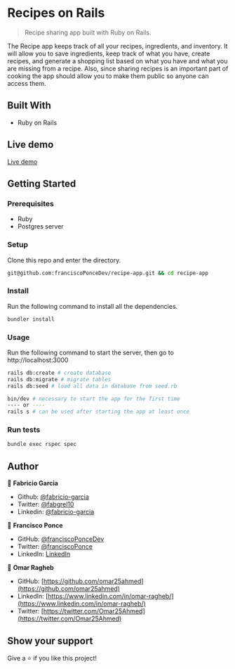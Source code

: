 # Recipes on Rails

> Recipe sharing app built with Ruby on Rails.

The Recipe app keeps track of all your recipes, ingredients, and inventory. It will allow you to save ingredients, keep track of what you have, create recipes, and generate a shopping list based on what you have and what you are missing from a recipe. Also, since sharing recipes is an important part of cooking the app should allow you to make them public so anyone can access them.

## Built With

- Ruby on Rails

## Live demo

[Live demo](https://infinite-ravine-17811.herokuapp.com/)

## Getting Started

### Prerequisites

- Ruby
- Postgres server

### Setup

Clone this repo and enter the directory.

```sh
git@github.com:franciscoPonceDev/recipe-app.git && cd recipe-app
```

### Install

Run the following command to install all the dependencies.

```sh
bundler install
```

### Usage

Run the following command to start the server, then go to http://localhost:3000

```sh
rails db:create # create database
rails db:migrate # migrate tables
rails db:seed # load all data in database from seed.rb

bin/dev # necessary to start the app for the first time
---- or ----
rails s # can be used after starting the app at least once
```

### Run tests

```sh
bundle exec rspec spec
```

## Author

👤 **Fabricio Garcia**

- Github: [@fabricio-garcia](https://github.com/fabricio-garcia)
- Twitter: [@fabgrel10](https://twitter.com/fabgrel10)
- Linkedin: [@fabricio-garcia](https://linkedin.com/fabricio-garcia)

👤 **Francisco Ponce**

- GitHub: [@franciscoPonceDev](https://github.com/franciscoPonceDev)
- Twitter: [@franciscoPonce](https://twitter.com/franciscoPonce)
- LinkedIn: [LinkedIn](https://www.linkedin.com/in/dev-ponce/)

👤 **Omar Ragheb**

- GitHub: [https://github.com/omar25ahmed](https://github.com/omar25ahmed)
- LinkedIn: [https://www.linkedin.com/in/omar-ragheb/](https://www.linkedin.com/in/omar-ragheb/)
- Twitter: [https://twitter.com/Omar25Ahmed](https://twitter.com/Omar25Ahmed)

## Show your support

Give a ⭐️ if you like this project!
